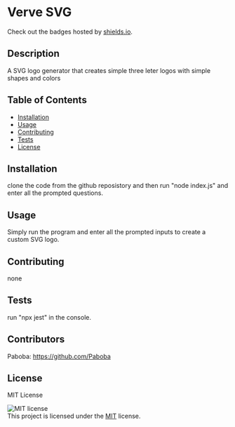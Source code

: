 # Verve SVG

  Check out the badges hosted by [shields.io](https://shields.io/).
  
  ## Description 
  
  
  A SVG logo generator that creates simple three leter logos with simple shapes and colors

  ## Table of Contents
  * [Installation](#installation)
  * [Usage](#usage)
  * [Contributing](#contributing)
  * [Tests](#tests)
  * [License](#license)
  
  ## Installation
  

  clone the code from the github reposistory and then run "node index.js" and enter all the prompted questions.

  ## Usage 
  
  
  Simply run the program and enter all the prompted inputs to create a custom SVG logo.
    
  ## Contributing
    
    
  none
      
  ## Tests
      
      
  run "npx jest" in the console.

  
  ## Contributors

  Paboba: 
  https://github.com/Paboba
  ## License

  MIT License 

  ![MIT license](https://img.shields.io/badge/License-MIT-yellow.svg)<br>This project is licensed under the [MIT](https://opensource.org/licenses/MIT) license.